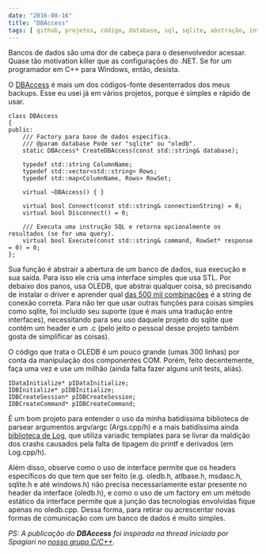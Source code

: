 ```yaml
---
date: "2016-08-16"
title: "DBAccess"
tags: [ github, projetos, código, database, sql, sqlite, abstração, interface, oledb ]
---
```

Bancos de dados são uma dor de cabeça para o desenvolvedor acessar. Quase tão motivation killer que as configurações do .NET. Se for um programador em C++ para Windows, então, desista.

O [DBAccess](https://github.com/Caloni/DBAccess) é mais um dos códigos-fonte desenterrados dos meus backups. Esse eu usei já em vários projetos, porque é simples e rápido de usar.

```
class DBAccess
{
public:
	/// Factory para base de dados específica.
	/// @param database Pode ser "sqlite" ou "oledb".
	static DBAccess* CreateDBAccess(const std::string& database);

	typedef std::string ColumnName;
	typedef std::vector<std::string> Rows;
	typedef std::map<ColumnName, Rows> RowSet;

	virtual ~DBAccess() { }

	virtual bool Connect(const std::string& connectionString) = 0;
	virtual bool Disconnect() = 0;

	/// Executa uma instrução SQL e retorna opcionalmente os resultados (se for uma query).
	virtual bool Execute(const std::string& command, RowSet* response = 0) = 0;
};
```

Sua função é abstrair a abertura de um banco de dados, sua execução e sua saída. Para isso ele cria uma interface simples que usa STL. Por debaixo dos panos, usa OLEDB, que abstrai qualquer coisa, só precisando de instalar o driver e aprender qual [das 500 mil combinações](https://www.connectionstrings.com/) é a string de conexão correta. Para não ter que usar outras funções para coisas simples como sqlite, foi incluído seu suporte (que é mais uma tradução entre interfaces), necessitando para seu uso daquele projeto do sqlite que contém um header e um .c (pelo jeito o pessoal desse projeto também gosta de simplificar as coisas).

O código que trata o OLEDB é um pouco grande (umas 300 linhas) por conta da manipulação dos componentes COM. Porém, feito decentemente, faça uma vez e use um milhão (ainda falta fazer alguns unit tests, aliás).

```
IDataInitialize* pIDataInitialize;
IDBInitialize* pIDBInitialize;
IDBCreateSession* pIDBCreateSession;
IDBCreateCommand* pIDBCreateCommand;
```

É um bom projeto para entender o uso da minha batidíssima biblioteca de parsear argumentos argv/argc (Args.cpp/h) e a mais batidíssima ainda [biblioteca de Log](http://caloni.com.br/logs-em-servicos-e-outras-coisas), que utiliza variadic templates para se livrar da maldição dos crashs causados pela falta de tipagem do printf e derivados (em Log.cpp/h).

Além disso, observe como o uso de interface permite que os headers específicos do que tem que ser feito (e.g. oledb.h, atlbase.h, msdasc.h, sqlite.h e até windows.h) não precisa necessariamente estar presente no header da interface (oledb.h), e como o uso de um factory em um método estático da interface permite que a junção das tecnologias envolvidas fique apenas no oledb.cpp. Dessa forma, para retirar ou acrescentar novas formas de comunicação com um banco de dados é muito simples.

_PS: A publicação do __DBAccess__ foi inspirada na thread iniciada por Spagiari no [nosso grupo C/C++](https://groups.google.com/forum/#!topic/ccppbrasil/3qtvxelVrdc)._
